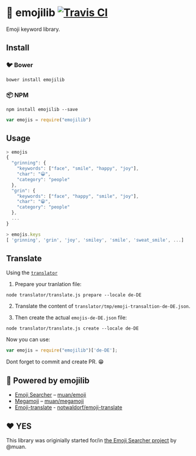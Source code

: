 # :book: emojilib [![Travis CI](https://travis-ci.org/muan/emojilib.svg?branch=master)](https://travis-ci.org/muan/emojilib)

Emoji keyword library.

## Install

### :bird: Bower

```
bower install emojilib
```

### :package: NPM

```
npm install emojilib --save
```

```javascript
var emojis = require("emojilib")
```

## Usage

```javascript
> emojis
{
  "grinning": {
    "keywords": ["face", "smile", "happy", "joy"],
    "char": "😀",
    "category": "people"
  },
  "grin": {
    "keywords": ["face", "happy", "smile", "joy"],
    "char": "😁",
    "category": "people"
  },
  ...
}

> emojis.keys
[ 'grinning', 'grin', 'joy', 'smiley', 'smile', 'sweat_smile', ...]
```

## Translate

Using the [`translator`](translator/translate.js)

1) Prepare your tranlation file:

```
node translator/translate.js prepare --locale de-DE
```

2) Translate the content of `translator/tmp/emoji-transaltion-de-DE.json`.

3) Then create the actual `emojis-de-DE.json` file:

```
node translator/translate.js create --locale de-DE
```

Now you can use:

```js
var emojis = require("emojilib")['de-DE'];
```

Dont forget to commit and create PR. :grin:

## :electric_plug: Powered by emojilib

* [Emoji Searcher](http://emoji.muan.co) – [muan/emoji](https://github.com/muan/emoji)
* [Megamoji](http://megamoji.muan.co) – [muan/megamoji](https://github.com/muan/megaemoji)
* [Emoji-translate](http://meowni.ca/emoji-translate) - [notwaldorf/emoji-translate](https://github.com/notwaldorf/emoji-translate)

## :heart: YES

This library was originially started for/in [the Emoji Searcher project](http://github.com/muan/emoji) by @muan.
